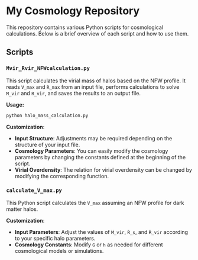 # My Cosmology Repository

This repository contains various Python scripts for cosmological calculations. Below is a brief overview of each script and how to use them.

## Scripts

### `Mvir_Rvir_NFWcalculation.py`

This script calculates the virial mass of halos based on the NFW profile. It reads `V_max` and `R_max` from an input file, performs calculations to solve `M_vir` and `R_vir`, and saves the results to an output file. 

**Usage:**
```bash
python halo_mass_calculation.py
```

**Customization**:
- **Input Structure**: Adjustments may be required depending on the structure of your input file.
- **Cosmology Parameters**: You can easily modify the cosmology parameters by changing the constants defined at the beginning of the script.
- **Virial Overdensity**: The relation for virial overdensity can be changed by modifying the corresponding function.

### `calculate_V_max.py`

This Python script calculates the `V_max` assuming an NFW profile for dark matter halos.

**Customization**:
- **Input Parameters**: Adjust the values of `M_vir`, `R_s`, and `R_vir` according to your specific halo parameters.
- **Cosmology Constants**: Modify `G` or `h` as needed for different cosmological models or simulations.



